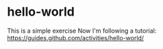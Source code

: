 # hello-world
This is a simple exercise
Now I'm following a tutorial: https://guides.github.com/activities/hello-world/
